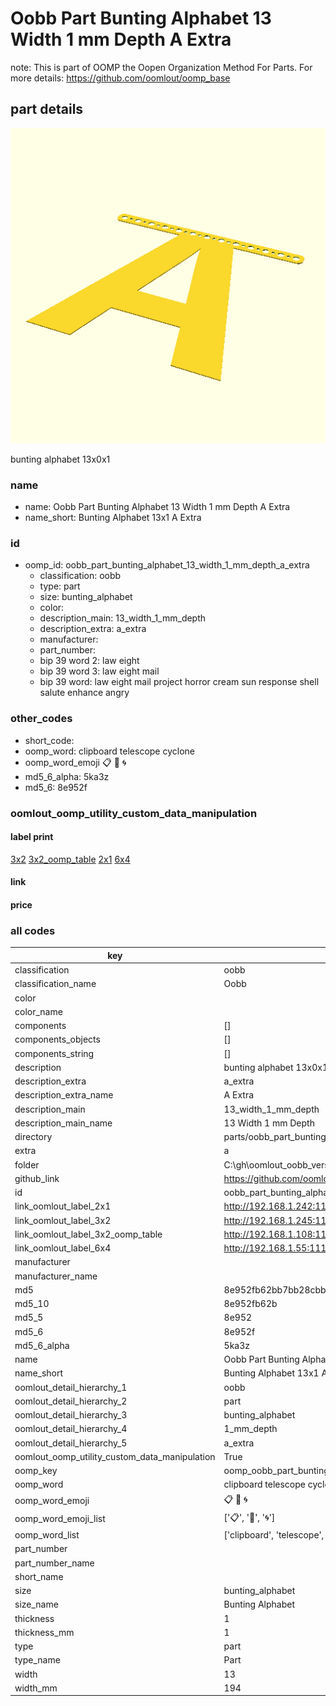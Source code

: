 # Oobb Part Bunting Alphabet 13 Width 1 mm Depth A Extra  

note: This is part of OOMP the Oopen Organization Method For Parts. For more details: https://github.com/oomlout/oomp_base

##  part details
  

[![](3dpr.png)](3dpr.png)

bunting alphabet 13x0x1



### name
* name: Oobb Part Bunting Alphabet 13 Width 1 mm Depth A Extra
* name_short: Bunting Alphabet 13x1 A Extra
### id
* oomp_id: oobb_part_bunting_alphabet_13_width_1_mm_depth_a_extra
  * classification: oobb
  * type: part
  * size: bunting_alphabet
  * color: 
  * description_main: 13_width_1_mm_depth
  * description_extra: a_extra
  * manufacturer: 
  * part_number: 
  * bip 39 word 2: law eight
  * bip 39 word 3: law eight mail
  * bip 39 word: law eight mail project horror cream sun response shell salute enhance angry

### other_codes
* short_code: 
* oomp_word: clipboard telescope cyclone
* oomp_word_emoji :clipboard: :telescope: :cyclone:
* md5_6_alpha: 5ka3z
* md5_6: 8e952f






### oomlout_oomp_utility_custom_data_manipulation
#### label print
[3x2](http://192.168.1.245:1112/?label=oomp%205ka3z)
[3x2_oomp_table](http://192.168.1.108:1112/?label=oomp%205ka3z)
[2x1](http://192.168.1.242:1112/?label=oomp%205ka3z)
[6x4](http://192.168.1.55:1112/?label=oomp%205ka3z)    

#### link

                              

#### price







### all codes 
| key | value |  
| --- | --- |  
| classification | oobb |  
| classification_name | Oobb |  
| color |  |  
| color_name |  |  
| components | [] |  
| components_objects | [] |  
| components_string | [] |  
| description | bunting alphabet 13x0x1 |  
| description_extra | a_extra |  
| description_extra_name | A Extra |  
| description_main | 13_width_1_mm_depth |  
| description_main_name | 13 Width 1 mm Depth |  
| directory | parts/oobb_part_bunting_alphabet_13_width_1_mm_depth_a_extra |  
| extra | a |  
| folder | C:\gh\oomlout_oobb_version_4_generated_parts\things\oobb_part_bunting_alphabet_13_width_1_mm_depth_a_extra |  
| github_link | https://github.com/oomlout/oomlout_oomp_part_src/tree/main/parts/oobb_part_bunting_alphabet_13_width_1_mm_depth_a_extra |  
| id | oobb_part_bunting_alphabet_13_width_1_mm_depth_a_extra |  
| link_oomlout_label_2x1 | http://192.168.1.242:1112/?label=oomp%205ka3z |  
| link_oomlout_label_3x2 | http://192.168.1.245:1112/?label=oomp%205ka3z |  
| link_oomlout_label_3x2_oomp_table | http://192.168.1.108:1112/?label=oomp%205ka3z |  
| link_oomlout_label_6x4 | http://192.168.1.55:1112/?label=oomp%205ka3z |  
| manufacturer |  |  
| manufacturer_name |  |  
| md5 | 8e952fb62bb7bb28cbb6dac10c51bbef |  
| md5_10 | 8e952fb62b |  
| md5_5 | 8e952 |  
| md5_6 | 8e952f |  
| md5_6_alpha | 5ka3z |  
| name | Oobb Part Bunting Alphabet 13 Width 1 mm Depth A Extra |  
| name_short | Bunting Alphabet 13x1 A Extra |  
| oomlout_detail_hierarchy_1 | oobb |  
| oomlout_detail_hierarchy_2 | part |  
| oomlout_detail_hierarchy_3 | bunting_alphabet |  
| oomlout_detail_hierarchy_4 | 1_mm_depth |  
| oomlout_detail_hierarchy_5 | a_extra |  
| oomlout_oomp_utility_custom_data_manipulation | True |  
| oomp_key | oomp_oobb_part_bunting_alphabet_13_width_1_mm_depth_a_extra |  
| oomp_word | clipboard telescope cyclone |  
| oomp_word_emoji | :clipboard: :telescope: :cyclone: |  
| oomp_word_emoji_list | [':clipboard:', ':telescope:', ':cyclone:'] |  
| oomp_word_list | ['clipboard', 'telescope', 'cyclone'] |  
| part_number |  |  
| part_number_name |  |  
| short_name |  |  
| size | bunting_alphabet |  
| size_name | Bunting Alphabet |  
| thickness | 1 |  
| thickness_mm | 1 |  
| type | part |  
| type_name | Part |  
| width | 13 |  
| width_mm | 194 |  
